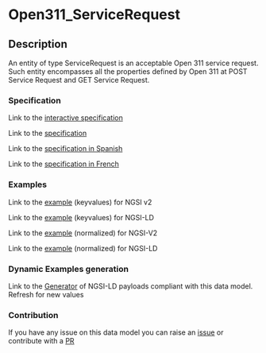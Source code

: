 # Open311_ServiceRequest

## Description 

An entity of type ServiceRequest is an acceptable Open 311 service request. Such entity encompasses all the properties defined by Open 311 at POST Service Request and GET Service Request.
### Specification

Link to the [interactive specification](https://swagger.lab.fiware.org/?url=https://smart-data-models.github.io/dataModel.IssueTracking/Open311_ServiceRequest/swagger.yaml)

Link to the [specification](https://smart-data-models.github.io/dataModel.IssueTracking/Open311_ServiceRequest/doc/spec.md)

Link to the [specification in Spanish](https://smart-data-models.github.io/dataModel.IssueTracking/Open311_ServiceRequest/doc/spec_ES.md)

Link to the [specification in French](https://smart-data-models.github.io/dataModel.IssueTracking/Open311_ServiceRequest/doc/spec_FR.md)
### Examples

Link to the [example](https://smart-data-models.github.io/dataModel.IssueTracking/Open311_ServiceRequest/examples/example.json) (keyvalues) for NGSI v2

Link to the [example](https://smart-data-models.github.io/dataModel.IssueTracking/Open311_ServiceRequest/examples/example.jsonld) (keyvalues) for NGSI-LD

Link to the [example](https://smart-data-models.github.io/dataModel.IssueTracking/Open311_ServiceRequest/examples/example-normalized.json) (normalized) for NGSI-V2

Link to the [example](https://smart-data-models.github.io/dataModel.IssueTracking/Open311_ServiceRequest/examples/example-normalized.jsonld) (normalized) for NGSI-LD
### Dynamic Examples generation

Link to the [Generator](https://smartdatamodels.org/extra/ngsi-ld_generator_v0.91.php?schemaUrl=https://raw.githubusercontent.com/smart-data-models/dataModel.IssueTracking/master/Open311_ServiceRequest/schema.json&email=info@smartdatamodels.org) of NGSI-LD payloads compliant with this data model. Refresh for new values
### Contribution

 If you have any issue on this data model you can raise an [issue](https://github.com/smart-data-models/dataModel.IssueTracking/issues)  or contribute with a [PR](https://github.com/smart-data-models/dataModel.IssueTracking/pulls)